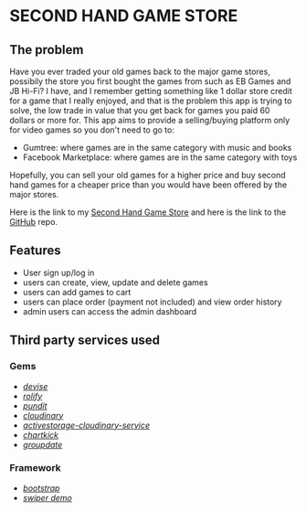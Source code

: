 # SECOND HAND GAME STORE
## The problem
Have you ever traded your old games back to the major game stores, possibily the store you first bought the games from such as EB Games and JB Hi-Fi? I have, and I remember getting something like 1 dollar store credit for a game that I really enjoyed, and that is the problem this app is trying to solve, the low trade in value that you get back for games you paid 60 dollars or more for. This app aims to provide a selling/buying platform only for video games so you don't need to go to: 
* Gumtree: where games are in the same category with music and books
* Facebook Marketplace: where games are in the same category with toys

Hopefully, you can sell your old games for a higher price and buy second hand games for a cheaper price than you would have been offered by the major stores.

Here is the link to my [Second Hand Game Store](https://shgame.herokuapp.com/) and here is the link to the [GitHub](https://github.com/noe13hsu/T2A2---Marketplace) repo.

## Features
* User sign up/log in
* users can create, view, update and delete games
* users can add games to cart
* users can place order (payment not included) and view order history
* admin users can access the admin dashboard

## Third party services used
### Gems
* *[devise](https://github.com/heartcombo/devise)*
* *[rolify](https://github.com/heartcombo/devise)*
* *[pundit](https://github.com/varvet/pundit)*
* *[cloudinary](https://cloudinary.com/)*
* *[activestorage-cloudinary-service](https://github.com/0sc/activestorage-cloudinary-service)*
* *[chartkick](https://chartkick.com/)*
* *[groupdate](https://github.com/ankane/groupdate)*
### Framework
* *[bootstrap](https://getbootstrap.com/)*
* *[swiper demo](https://swiperjs.com/demos#space-between)*
    
